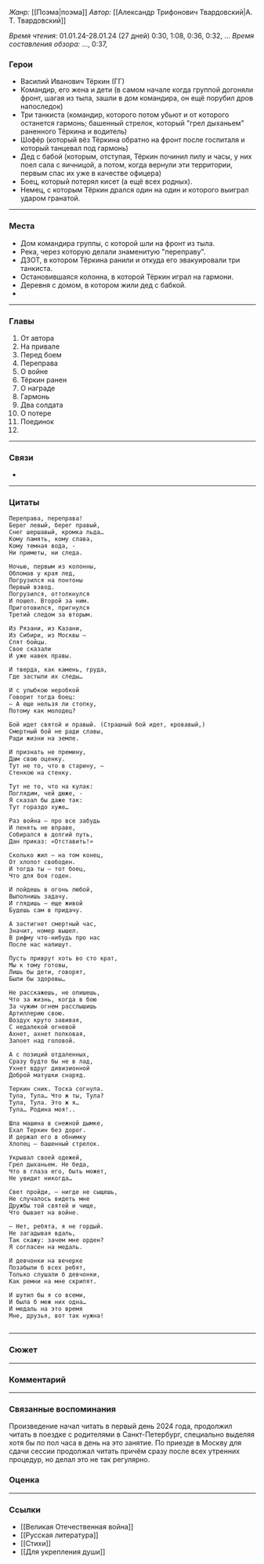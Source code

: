 *Жанр:* [[Поэма|поэма]]
*Автор:* [[Александр Трифонович Твардовский|А. Т. Твардовский]]

*Время чтения:* 01.01.24-28.01.24 (27 дней)
0:30, 1:08, 0:36, 0:32, ...
*Время составления обзора:* ..., 0:37, 

### Герои
* Василий Иванович Тёркин (ГГ)
* Командир, его жена и дети (в самом начале когда группой догоняли фронт, шагая из тыла, зашли в дом командира, он ещё порубил дров напоследок)
* Три танкиста (командир, которого потом убьют и от которого останется гармонь; башенный стрелок, который "грел дыханьем" раненного Тёркина и водитель)
* Шофёр (который вёз Тёркина обратно на фронт после госпиталя и который танцевал под гармонь)
* Дед с бабой (которым, отступая, Тёркин починил пилу и часы, у них поел сала с яичницой, а потом, когда вернули эти территории, первым спас их уже в качестве офицера)
* Боец, который потерял кисет (а ещё всех родных).
* Немец, с которым Тёркин дрался один на один и которого выиграл ударом гранатой.
___
### Места
* Дом командира группы, с которой шли на фронт из тыла.
* Река, через которую делали знаменитую "переправу".
* ДЗОТ, в котором Тёркина ранили и откуда его эвакуировали три танкиста.
* Остановившаяся колонна, в которой Тёркин играл на гармони.
* Деревня с домом, в котором жили дед с бабкой.
* 
___
### Главы
1. От автора
2. На привале
3. Перед боем
4. Переправа
5. О войне
6. Тёркин ранен
7. О награде
8. Гармонь
9. Два солдата
10. О потере
11. Поединок
12. 
___
### Связи
* 
___
### Цитаты
```
Переправа, переправа!  
Берег левый, берег правый,  
Снег шершавый, кромка льда…
Кому память, кому слава,  
Кому темная вода, -  
Ни приметы, ни следа.

Ночью, первым из колонны,  
Обломав у края лед,  
Погрузился на понтоны  
Первый взвод.  
Погрузился, оттолкнулся  
И пошел. Второй за ним.  
Приготовился, пригнулся  
Третий следом за вторым.
```

```
Из Рязани, из Казани,  
Из Сибири, из Москвы —  
Спят бойцы.  
Свое сказали  
И уже навек правы.

И тверда, как камень, груда,  
Где застыли их следы…
```

```
И с улыбкою неробкой  
Говорит тогда боец:  
— А еще нельзя ли стопку,  
Потому как молодец?
```

```
Бой идет святой и правый. (Страшный бой идет, кровавый,)
Смертный бой не ради славы,  
Ради жизни на земле.
```

```
И признать не премину,  
Дам свою оценку.  
Тут не то, что в старину, —  
Стенкою на стенку.

Тут не то, что на кулак:  
Поглядим, чей дюже, -  
Я сказал бы даже так:  
Тут гораздо хуже…
```

```
Раз война — про все забудь  
И пенять не вправе,  
Собирался в долгий путь,  
Дан приказ: «Отставить!»

Сколько жил — на том конец,  
От хлопот свободен.  
И тогда ты — тот боец,  
Что для боя годен.

И пойдешь в огонь любой,  
Выполнишь задачу.  
И глядишь — еще живой  
Будешь сам в придачу.

А застигнет смертный час,  
Значит, номер вышел.  
В рифму что-нибудь про нас  
После нас напишут.

Пусть приврут хоть во сто крат,  
Мы к тому готовы,  
Лишь бы дети, говорят,  
Были бы здоровы…
```

```
Не расскажешь, не опишешь,  
Что за жизнь, когда в бою  
За чужим огнем расслышишь  
Артиллерию свою.
Воздух круто завивая,  
С недалекой огневой  
Ахнет, ахнет полковая,  
Запоет над головой.

А с позиций отдаленных,  
Сразу будто бы не в лад,  
Ухнет вдруг дивизионной  
Доброй матушки снаряд.
```

```
Теркин сник. Тоска согнула.  
Тула, Тула… Что ж ты, Тула?  
Тула, Тула. Это ж я…  
Тула… Родина моя!..
```

```
Шла машина в снежной дымке,  
Ехал Теркин без дорог.  
И держал его в обнимку  
Хлопец — башенный стрелок.

Укрывал своей одежей,  
Грел дыханьем. Не беда,  
Что в глаза его, быть может,  
Не увидит никогда…

Свет пройди, — нигде не сыщешь,  
Не случалось видеть мне  
Дружбы той святей и чище,  
Что бывает на войне.
```

```
— Нет, ребята, я не гордый.  
Не загадывая вдаль,  
Так скажу: зачем мне орден?  
Я согласен на медаль.
```

```
И девчонки на вечерке  
Позабыли б всех ребят,  
Только слушали б девчонки,  
Как ремни на мне скрипят.

И шутил бы я со всеми,  
И была б меж них одна…  
И медаль на это время  
Мне, друзья, вот так нужна!
```

```

```
___
### Сюжет
___
### Комментарий
___
### Связанные воспоминания
Произведение начал читать в первый день 2024 года, продолжил читать в поездке с родителями в Санкт-Петербург, специально выделяя хотя бы по пол часа в день на это занятие. По приезде в Москву для сдачи сессии продолжал читать причём сразу после всех утренних процедур, но делал это не так регулярно.

### Оценка
___
### Ссылки
* [[Великая Отечественная война]]
* [[Русская литература]]
* [[Стихи]]
* [[Для укрепления души]]


